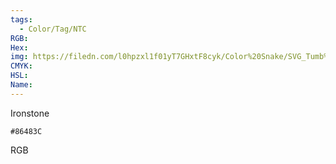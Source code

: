```yaml
---
tags:
  - Color/Tag/NTC
RGB:
Hex:
img: https://filedn.com/l0hpzxl1f01yT7GHxtF8cyk/Color%20Snake/SVG_Tumb%20Mass%20No%20Name/86483C.svg
CMYK:
HSL:
Name:
---
```

Ironstone
```palette
#86483C
```
RGB
